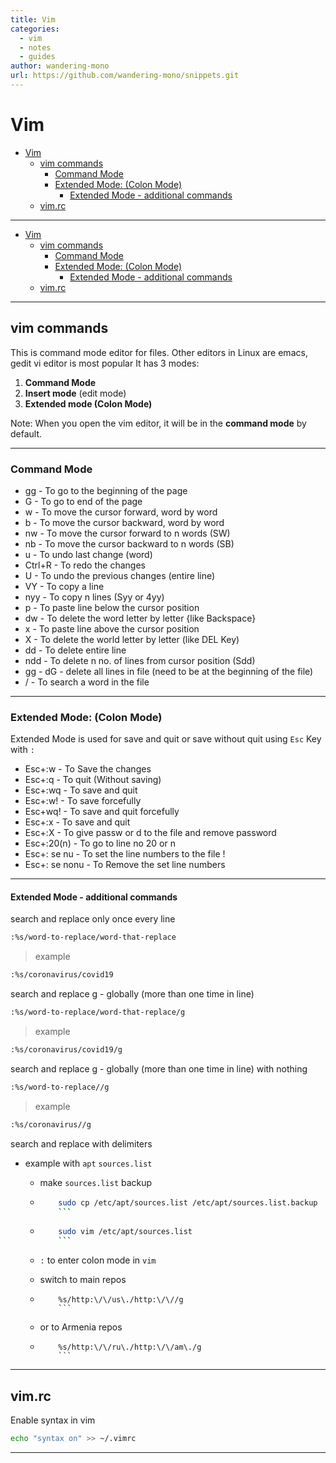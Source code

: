 ```yaml
---
title: Vim
categories:
  - vim
  - notes
  - guides
author: wandering-mono
url: https://github.com/wandering-mono/snippets.git
---
```


# Vim

- [Vim](#vim)
  - [vim commands](#vim-commands)
    - [Command Mode](#command-mode)
    - [Extended Mode: (Colon Mode)](#extended-mode-colon-mode)
      - [Extended Mode - additional commands](#extended-mode---additional-commands)
  - [vim.rc](#vimrc)

---

- [Vim](#vim)
  - [vim commands](#vim-commands)
    - [Command Mode](#command-mode)
    - [Extended Mode: (Colon Mode)](#extended-mode-colon-mode)
      - [Extended Mode - additional commands](#extended-mode---additional-commands)
  - [vim.rc](#vimrc)

---

## vim commands

This is command mode editor for files. Other editors in Linux are emacs, gedit vi editor is most popular
It has 3 modes:

1. **Command Mode**
2. **Insert mode** (edit mode)
3. **Extended mode (Colon Mode)**

Note: When you open the vim editor, it will be in the **command mode** by default.

---

### Command Mode

- gg - To go to the beginning of the page
- G - To go to end of the page
- w - To move the cursor forward, word by word
- b - To move the cursor backward, word by word
- nw - To move the cursor forward to n words (SW)
- nb - To move the cursor backward to n words (SB)
- u - To undo last change (word)
- Ctrl+R - To redo the changes
- U - To undo the previous changes (entire line)
- VY - To copy a line
- nyy - To copy n lines (Syy or 4yy)
- p - To paste line below the cursor position
- dw - To delete the word letter by letter {like Backspace}
- x - To paste line above the cursor position
- X - To delete the world letter by letter (like DEL Key)
- dd - To delete entire line
- ndd - To delete n no. of lines from cursor position (Sdd)
- gg - dG - delete all lines in file (need to be at the beginning of the file)
- / - To search a word in the file

---

### Extended Mode: (Colon Mode)

Extended Mode is used for save and quit or save without quit using `Esc` Key with `:`

- Esc+:w - To Save the changes
- Esc+:q - To quit (Without saving)
- Esc+:wq - To save and quit
- Esc+:w! - To save forcefully
- Esc+wq! - To save and quit forcefully
- Esc+:x - To save and quit
- Esc+:X - To give passw or d to the file and remove password
- Esc+:20(n) - To go to line no 20 or n
- Esc+: se nu - To set the line numbers to the file !
- Esc+: se nonu - To Remove the set line numbers

---

#### Extended Mode - additional commands

search and replace only once every line

```bash
:%s/word-to-replace/word-that-replace
```

> example

```bash
:%s/coronavirus/covid19
```

search and replace g - globally (more than one time in line)

```bash
:%s/word-to-replace/word-that-replace/g
```

> example  
>

```bash
:%s/coronavirus/covid19/g
```

search and replace g - globally (more than one time in line) with nothing

```bash
:%s/word-to-replace//g
```

> example  
>

```bash
:%s/coronavirus//g
```

search and replace with delimiters

- example with `apt` `sources.list`

  - make `sources.list` backup

  - ```bash
        sudo cp /etc/apt/sources.list /etc/apt/sources.list.backup
        ```

  - ```bash
        sudo vim /etc/apt/sources.list
        ```

  - `:` to enter colon mode in `vim`

  - switch to main repos

  - ```text
        %s/http:\/\/us\./http:\/\//g
        ```

  - or to Armenia repos

  - ```text
        %s/http:\/\/ru\./http:\/\/am\./g
        ```

---

## vim.rc

Enable syntax in vim

```bash
echo "syntax on" >> ~/.vimrc
```

---

